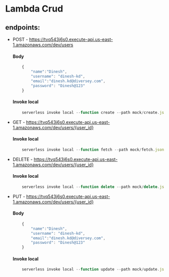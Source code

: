 # Lambda Crud

## endpoints:
  * POST - https://tvq543j6s0.execute-api.us-east-1.amazonaws.com/dev/users
    #### Body
    ```javascript
        {
            "name":"Dinesh",
            "username": "dinesh-kd",
            "email":"dinesh.kd@diversey.com",
            "password": "Dinesh@123"
        }
    ```
    #### Invoke local
    ```javascript
        serverless invoke local --function create --path mock/create.json
    ```
  * GET - https://tvq543j6s0.execute-api.us-east-1.amazonaws.com/dev/users/{user_id}
    #### Invoke local
    ```javascript
        serverless invoke local --function fetch --path mock/fetch.json
    ```
  * DELETE - https://tvq543j6s0.execute-api.us-east-1.amazonaws.com/dev/users/{user_id}
    #### Invoke local
    ```javascript
        serverless invoke local --function delete --path mock/delete.json
    ```
  * PUT - https://tvq543j6s0.execute-api.us-east-1.amazonaws.com/dev/users/{user_id}
    #### Body
    ```javascript
        {
            "name":"Dinesh",
            "username": "dinesh-kd",
            "email":"dinesh.kd@diversey.com",
            "password": "Dinesh@123"
        }
    ```
    #### Invoke local
    ```javascript
        serverless invoke local --function update --path mock/update.json
    ```


